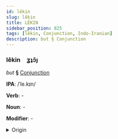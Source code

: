 ```yaml
---
id: lêkin
slug: lêkin
title: LÊKIN
sidebar_position: 825
tags: [lêkin, Conjunction, Indo-Iranian]
description: but § Conjunction
---
```


### lêkin&emsp;<span kind="abugida">ʓʇɔ̃ȷ</span>

*but* **§** [Conjunction](../../tags/Conjunction)

**IPA**: /ˈle.kɪn/

**Verb**: -

**Noun**: -

**Modifier**: -

<details>
    <summary>Origin</summary>
    Hindi लेकिन lekin [l̪eː.kɪ̃n̪]<br/>
    <em>Indo-Iranian Language Family</em>
</details>